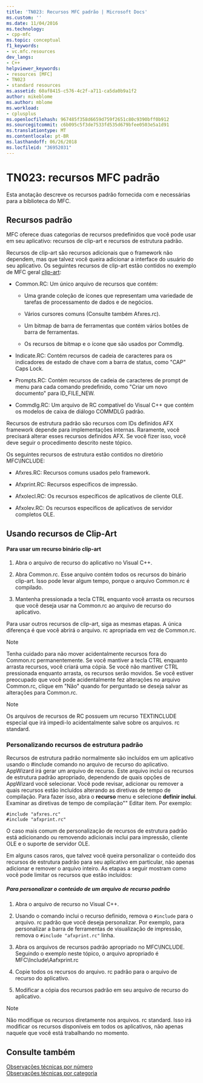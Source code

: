 ```yaml
---
title: 'TN023: Recursos MFC padrão | Microsoft Docs'
ms.custom: ''
ms.date: 11/04/2016
ms.technology:
- cpp-mfc
ms.topic: conceptual
f1_keywords:
- vc.mfc.resources
dev_langs:
- C++
helpviewer_keywords:
- resources [MFC]
- TN023
- standard resources
ms.assetid: 60af8415-c576-4c2f-a711-ca5da0b9a1f2
author: mikeblome
ms.author: mblome
ms.workload:
- cplusplus
ms.openlocfilehash: 967485f358d6659d759f2651c80c9390bff0b912
ms.sourcegitcommit: c6b095c5f3de7533fd535d679bfee0503e5a1d91
ms.translationtype: MT
ms.contentlocale: pt-BR
ms.lasthandoff: 06/26/2018
ms.locfileid: "36952031"
---
```

# <a name="tn023-standard-mfc-resources"></a>TN023: recursos MFC padrão
Esta anotação descreve os recursos padrão fornecida com e necessárias para a biblioteca do MFC.  
  
## <a name="standard-resources"></a>Recursos padrão  
 MFC oferece duas categorias de recursos predefinidos que você pode usar em seu aplicativo: recursos de clip-art e recursos de estrutura padrão.  
  
 Recursos de clip-art são recursos adicionais que o framework não dependem, mas que talvez você queira adicionar a interface do usuário do seu aplicativo. Os seguintes recursos de clip-art estão contidos no exemplo de MFC geral [clip-art](../visual-cpp-samples.md):  
  
-   Common.RC: Um único arquivo de recursos que contém:  
  
    -   Uma grande coleção de ícones que representam uma variedade de tarefas de processamento de dados e de negócios.  
  
    -   Vários cursores comuns (Consulte também Afxres.rc).  
  
    -   Um bitmap de barra de ferramentas que contém vários botões de barra de ferramentas.  
  
    -   Os recursos de bitmap e o ícone que são usados por Commdlg.  
  
-   Indicate.RC: Contém recursos de cadeia de caracteres para os indicadores de estado de chave com a barra de status, como "CAP" Caps Lock.  
  
-   Prompts.RC: Contém recursos de cadeia de caracteres de prompt de menu para cada comando predefinido, como "Criar um novo documento" para ID_FILE_NEW.  
  
-   Commdlg.RC: Um arquivo de RC compatível do Visual C++ que contém os modelos de caixa de diálogo COMMDLG padrão.  
  
 Recursos de estrutura padrão são recursos com IDs definidos AFX framework depende para implementações internas. Raramente, você precisará alterar esses recursos definidos AFX. Se você fizer isso, você deve seguir o procedimento descrito neste tópico.  
  
 Os seguintes recursos de estrutura estão contidos no diretório MFC\INCLUDE:  
  
-   Afxres.RC: Recursos comuns usados pelo framework.  
  
-   Afxprint.RC: Recursos específicos de impressão.  
  
-   Afxolecl.RC: Os recursos específicos de aplicativos de cliente OLE.  
  
-   Afxolev.RC: Os recursos específicos de aplicativos de servidor completos OLE.  
  
## <a name="using-clip-art-resources"></a>Usando recursos de Clip-Art  
  
#### <a name="to-use-a-clip-art-binary-resource"></a>Para usar um recurso binário clip-art  
  
1.  Abra o arquivo de recurso do aplicativo no Visual C++.  
  
2.  Abra Common.rc. Esse arquivo contém todos os recursos do binário clip-art. Isso pode levar algum tempo, porque o arquivo Common.rc é compilado.  
  
3.  Mantenha pressionada a tecla CTRL enquanto você arrasta os recursos que você deseja usar na Common.rc ao arquivo de recurso do aplicativo.  
  
 Para usar outros recursos de clip-art, siga as mesmas etapas. A única diferença é que você abrirá o arquivo. rc apropriada em vez de Common.rc.  
  
> [!NOTE]
>  Tenha cuidado para não mover acidentalmente recursos fora do Common.rc permanentemente. Se você mantiver a tecla CTRL enquanto arrasta recursos, você criará uma cópia. Se você não mantiver CTRL pressionada enquanto arrasta, os recursos serão movidos. Se você estiver preocupado que você pode acidentalmente fez alterações no arquivo Common.rc, clique em "Não" quando for perguntado se deseja salvar as alterações para Common.rc.  
  
> [!NOTE]
>  Os arquivos de recursos de RC possuem um recurso TEXTINCLUDE especial que irá impedi-lo acidentalmente salve sobre os arquivos. rc standard.  
  
### <a name="customizing-standard-framework-resources"></a>Personalizando recursos de estrutura padrão  
 Recursos de estrutura padrão normalmente são incluídos em um aplicativo usando o #include comando no arquivo de recurso do aplicativo. AppWizard irá gerar um arquivo de recurso. Este arquivo inclui os recursos de estrutura padrão apropriado, dependendo de quais opções de AppWizard você selecionar. Você pode revisar, adicionar ou remover a quais recursos estão incluídos alterando as diretivas de tempo de compilação. Para fazer isso, abra o **recurso** menu e selecione **definir inclui**. Examinar as diretivas de tempo de compilação"" Editar item. Por exemplo:  
  
```  
#include "afxres.rc"  
#include "afxprint.rc"  
```  
  
 O caso mais comum de personalização de recursos de estrutura padrão está adicionando ou removendo adicionais inclui para impressão, cliente OLE e o suporte de servidor OLE.  
  
 Em alguns casos raros, que talvez você queira personalizar o conteúdo dos recursos de estrutura padrão para seu aplicativo em particular, não apenas adicionar e remover o arquivo inteiro. As etapas a seguir mostram como você pode limitar os recursos que estão incluídos:  
  
##### <a name="to-customize-the-contents-of-a-standard-resource-file"></a>Para personalizar o conteúdo de um arquivo de recurso padrão  
  
1.  Abra o arquivo de recurso no Visual C++.  
  
2.  Usando o comando inclui o recurso definido, remova o `#include` para o arquivo. rc padrão que você deseja personalizar. Por exemplo, para personalizar a barra de ferramentas de visualização de impressão, remova o `#include "afxprint.rc"` linha.  
  
3.  Abra os arquivos de recursos padrão apropriado no MFC\INCLUDE. Seguindo o exemplo neste tópico, o arquivo apropriado é MFC\Include\Aafxprint.rc  
  
4.  Copie todos os recursos do arquivo. rc padrão para o arquivo de recurso do aplicativo.  
  
5.  Modificar a cópia dos recursos padrão em seu arquivo de recurso do aplicativo.  
  
> [!NOTE]
>  Não modifique os recursos diretamente nos arquivos. rc standard. Isso irá modificar os recursos disponíveis em todos os aplicativos, não apenas naquele que você está trabalhando no momento.  
  
## <a name="see-also"></a>Consulte também  
 [Observações técnicas por número](../mfc/technical-notes-by-number.md)   
 [Observações técnicas por categoria](../mfc/technical-notes-by-category.md)

